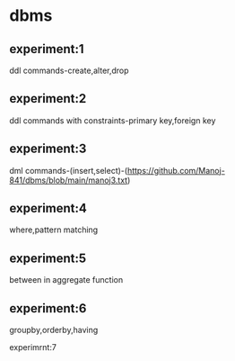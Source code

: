 # dbms
## experiment:1
ddl commands-create,alter,drop

## experiment:2
ddl commands with constraints-primary key,foreign key

## experiment:3
dml commands-(insert,select)-(https://github.com/Manoj-841/dbms/blob/main/manoj3.txt)
             
## experiment:4
where,pattern matching

## experiment:5
between in aggregate function

## experiment:6
groupby,orderby,having

experimrnt:7
